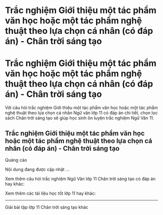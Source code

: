 # Trắc nghiệm Giới thiệu một tác phẩm văn học hoặc một tác phẩm nghệ thuật theo lựa chọn cá nhân (có đáp án) - Chân trời sáng tạo

# Trắc nghiệm Giới thiệu một tác phẩm văn học hoặc một tác phẩm nghệ thuật theo lựa chọn cá nhân (có đáp án) - Chân trời sáng tạo

Với câu hỏi trắc nghiệm Giới thiệu một tác phẩm văn học hoặc một tác phẩm nghệ thuật theo lựa chọn cá nhân Ngữ văn lớp 11 có đáp án chi tiết, chọn lọc sách Chân trời sáng tạo sẽ giúp học sinh ôn luyện trắc nghiệm Ngữ Văn 11.

## Trắc nghiệm Giới thiệu một tác phẩm văn học hoặc một tác phẩm nghệ thuật theo lựa chọn cá nhân (có đáp án) - Chân trời sáng tạo

Quảng cáo

Nội dung đang được cập nhật ...

Xem thêm câu hỏi trắc nghiệm Ngữ Văn lớp 11 Chân trời sáng tạo có đáp án hay khác:

Xem thêm các tài liệu học tốt lớp 11 hay khác:

* * *

Giải bài tập lớp 11 Chân trời sáng tạo khác
